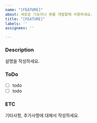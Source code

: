 ```yaml
---
name: "[FEATURE]"
about: 새로운 기능이나 뷰를 개발할때 사용하세요.
title: "[FEATURE]"
labels: ''
assignees: ''

---
```


### Description
설명을 작성하세요.

### ToDo
- [ ] todo
- [ ] todo

### ETC
기타사항, 추가사항에 대해서 작성하세요.

